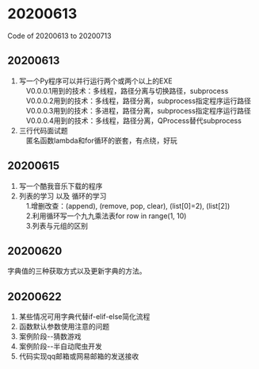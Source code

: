 # 20200613
Code of 20200613 to 20200713

## 20200613  
1. 写一个Py程序可以并行运行两个或两个以上的EXE  
&emsp;V0.0.0.1用到的技术：多线程，路径分离与切换路径，subprocess  
&emsp;V0.0.0.2用到的技术：多线程，路径分离，subprocess指定程序运行路径  
&emsp;V0.0.0.3用到的技术：多进程，路径分离，subprocess指定程序运行路径  
&emsp;V0.0.0.4用到的技术：多线程，路径分离，QProcess替代subprocess
2. 三行代码面试题  
&emsp;匿名函数lambda和for循环的嵌套，有点绕，好玩  
## 20200615
1. 写一个酷我音乐下载的程序
2. 列表的学习 以及 循环的学习  
&emsp;1.增删改查：(append), (remove, pop, clear), (list[0]=2), (list[2])  
&emsp;2.利用循环写一个九九乘法表for row in range(1, 10)  
&emsp;3.列表与元组的区别  
## 20200620
字典值的三种获取方式以及更新字典的方法。
## 20200622
1. 某些情况可用字典代替if-elif-else简化流程
2. 函数默认参数使用注意的问题
3. 案例阶段--猜数游戏  
4. 案例阶段--半自动爬虫开发
5. 代码实现qq邮箱或网易邮箱的发送接收